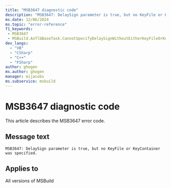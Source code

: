 ```yaml
---
title: "MSB3647 diagnostic code"
description: "MSB3647: DelaySign parameter is true, but no KeyFile or KeyContainer was specified."
ms.date: 12/06/2024
ms.topic: "error-reference"
f1_keywords:
 - MSB3647
 - MSBuild.AxTlbBaseTask.CannotSpecifyDelaySignWithoutEitherKeyFileOrKeyContainer
dev_langs:
  - "VB"
  - "CSharp"
  - "C++"
  - "FSharp"
author: ghogen
ms.author: ghogen
manager: mijacobs
ms.subservice: msbuild
---
```


# MSB3647 diagnostic code

<!-- :::ErrorDefinitionDescription::: -->
<!-- :::editable-content name="introDescription"::: -->
This article describes the MSB3647 error code.
<!-- :::editable-content-end::: -->

## Message text

```output
MSB3647: DelaySign parameter is true, but no KeyFile or KeyContainer was specified.
```

<!-- :::editable-content name="postOutputDescription"::: -->
<!--
{StrBegin="MSB3647: "}
-->
<!-- :::editable-content-end::: -->
<!-- :::ErrorDefinitionDescription-end::: -->

## Applies to

All versions of MSBuild
